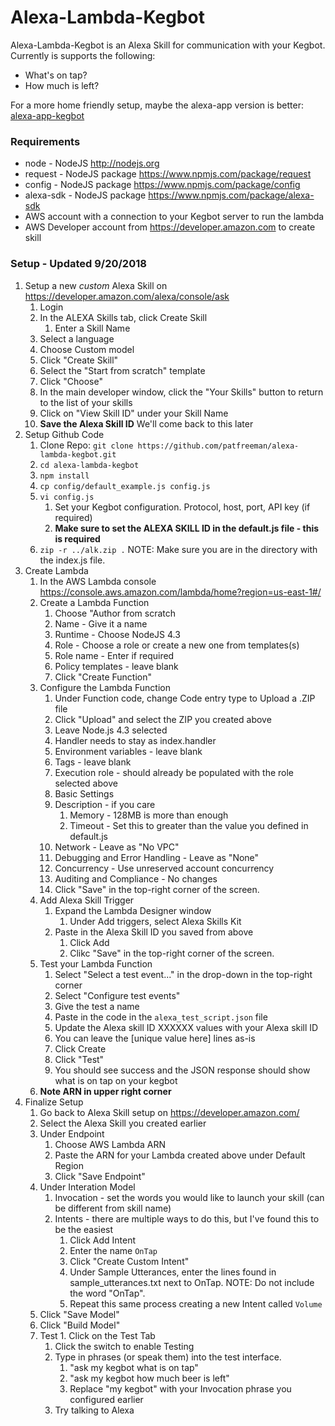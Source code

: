 # Alexa-Lambda-Kegbot
Alexa-Lambda-Kegbot is an Alexa Skill for communication with your Kegbot. Currently is supports the following:
* What's on tap?
* How much is left?

For a more home friendly setup, maybe the alexa-app version is better: [alexa-app-kegbot](https://github.com/patfreeman/alexa-app-kegbot)

### Requirements
* node - NodeJS http://nodejs.org
* request - NodeJS package https://www.npmjs.com/package/request
* config - NodeJS package https://www.npmjs.com/package/config
* alexa-sdk - NodeJS package https://www.npmjs.com/package/alexa-sdk
* AWS account with a connection to your Kegbot server to run the lambda
* AWS Developer account from https://developer.amazon.com to create skill

### Setup - Updated 9/20/2018
1. Setup a new *custom* Alexa Skill on https://developer.amazon.com/alexa/console/ask
	1. Login
  	1. In the ALEXA Skills tab, click Create Skill
    	1. Enter a Skill Name
	1. Select a language
	1. Choose Custom model
	1. Click "Create Skill"
  	1. Select the "Start from scratch" template
  	1. Click "Choose"   
  	1. In the main developer window, click the "Your Skills" button to return to the list of your skills
  	1. Click on "View Skill ID" under your Skill Name
  	1. **Save the Alexa Skill ID** We'll come back to this later
1. Setup Github Code
	1. Clone Repo: `git clone https://github.com/patfreeman/alexa-lambda-kegbot.git`
	1. `cd alexa-lambda-kegbot`
	1. `npm install`
	1. `cp config/default_example.js config.js`
	1. `vi config.js`
  		1. Set your Kegbot configuration. Protocol, host, port, API key (if required)
  		1. **Make sure to set the ALEXA SKILL ID in the default.js file - this is required**
	1. `zip -r ../alk.zip .` NOTE: Make sure you are in the directory with the index.js file.
1. Create Lambda
  	1. In the AWS Lambda console https://console.aws.amazon.com/lambda/home?region=us-east-1#/
  	1. Create a Lambda Function
		1. Choose "Author from scratch
		1. Name - Give it a name
		1. Runtime - Choose NodeJS 4.3
		1. Role - Choose a role or create a new one from templates(s)
		1. Role name - Enter if required
		1. Policy templates - leave blank
		1. Click "Create Function"
 	1. Configure the Lambda Function
		1. Under Function code, change Code entry type to Upload a .ZIP file
		1. Click "Upload" and select the ZIP you created above
		1. Leave Node.js 4.3 selected
		1. Handler needs to stay as index.handler
		1. Environment variables - leave blank
		1. Tags - leave blank
		1. Execution role - should already be populated with the role selected above
		1. Basic Settings
	  	1. Description - if you care
      		1. Memory - 128MB is more than enough
      		1. Timeout - Set this to greater than the value you defined in default.js
		1. Network - Leave as "No VPC"
		1. Debugging and Error Handling - Leave as "None"
		1. Concurrency - Use unreserved account concurrency
		1. Auditing and Compliance - No changes
		1. Click "Save" in the top-right corner of the screen.
  	1. Add Alexa Skill Trigger
		1. Expand the Lambda Designer window
    		1. Under Add triggers, select Alexa Skills Kit
	  	1. Paste in the Alexa Skill ID you saved from above
      		1. Click Add
    		1. Clikc "Save" in the top-right corner of the screen.   	
	1. Test your Lambda Function
		1. Select "Select a test event..." in the drop-down in the top-right corner
  		1. Select "Configure test events"
  		1. Give the test a name
  		1. Paste in the code in the `alexa_test_script.json` file
  		1. Update the Alexa skill ID XXXXXX values with your Alexa skill ID
  		1. You can leave the [unique value here] lines as-is
  		1. Click Create
  		1. Click "Test"
  		1. You should see success and the JSON response should show what is on tap on your kegbot
	1. **Note ARN in upper right corner**
1. Finalize Setup
	1. Go back to Alexa Skill setup on https://developer.amazon.com/
  	1. Select the Alexa Skill you created earlier
  	1. Under Endpoint
		1. Choose AWS Lambda ARN
		1. Paste the ARN for your Lambda created above under Default Region
		1. Click "Save Endpoint"
  	1. Under Interation Model
		1. Invocation - set the words you would like to launch your skill (can be different from skill name)
		1. Intents - there are multiple ways to do this, but I've found this to be the easiest
	  		1. Click Add Intent
	  		1. Enter the name `OnTap`
	  		1. Click "Create Custom Intent"
	  		1. Under Sample Utterances, enter the lines found in sample_utterances.txt next to OnTap. NOTE: Do not include the word "OnTap".
	  		1. Repeat this same process creating a new Intent called `Volume`
	1. Click "Save Model"
	1. Click "Build Model"
  	1. Test
    		1. Click on the Test Tab
		1. Click the switch to enable Testing
		1. Type in phrases (or speak them) into the test interface.
	  		1. "ask my kegbot what is on tap"
	  		1. "ask my kegbot how much beer is left"
	  		1. Replace "my kegbot" with your Invocation phrase you configured earlier
		1. Try talking to Alexa
